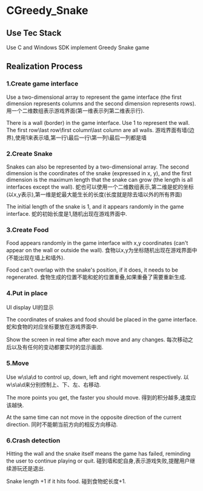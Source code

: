 # CGreedy_Snake
## Use Tec Stack
 Use C and Windows SDK implement Greedy Snake game

## Realization Process
### 1.Create game interface
  Use a two-dimensional array to represent the game interface (the first dimension represents columns and the second dimension represents rows).
  用一个二维数组表示游戏界面(第一维表示列第二维表示行).
  
  There is a wall (border) in the game interface. Use 1 to represent the wall. The first row\last row\first column\last column are all walls.
  游戏界面有墙(边界),使用1来表示墙,第一行\最后一行\第一列\最后一列都是墙

### 2.Create Snake
  Snakes can also be represented by a two-dimensional array. The second dimension is the coordinates of the snake (expressed in x, y), and the first dimension is the maximum length that the snake can grow (the 
  length  is all interfaces except the wall).
  蛇也可以使用一个二维数组表示,第二维是蛇的坐标(以x,y表示),第一维是蛇最大能生长的长度(长度就是除去墙以外的所有界面)

  The initial length of the snake is 1, and it appears randomly in the game interface.
  蛇的初始长度是1,随机出现在游戏界面中.

### 3.Create Food
  Food appears randomly in the game interface with x,y coordinates (can't appear on the wall or outside the wall).
  食物以x,y为坐标随机出现在游戏界面中(不能出现在墙上和墙外).
  
  Food can't overlap with the snake's position, if it does, it needs to be regenerated.
  食物生成的位置不能和蛇的位置重叠,如果重叠了需要重新生成.

### 4.Put in place
  UI display
  UI的显示
  
  The coordinates of snakes and food should be placed in the game interface.
  蛇和食物的对应坐标要放在游戏界面中.
  
  Show the screen in real time after each move and any changes.
  每次移动之后以及有任何的变动都要实时的显示画面.

### 5.Move
  Use w\s\a\d to control up, down, left and right movement respectively.
  以w\s\a\d来分别控制上、下、左、右移动.
  
  The more points you get, the faster you should move.
  得到的积分越多,速度应该越快.
  
  At the same time can not move in the opposite direction of the current direction.
  同时不能朝当前方向的相反方向移动.

### 6.Crash detection
  Hitting the wall and the snake itself means the game has failed, reminding the user to continue playing or quit.
  碰到墙和蛇自身,表示游戏失败,提醒用户继续游玩还是退出.
  
  Snake length +1 if it hits food.
  碰到食物蛇长度+1.
